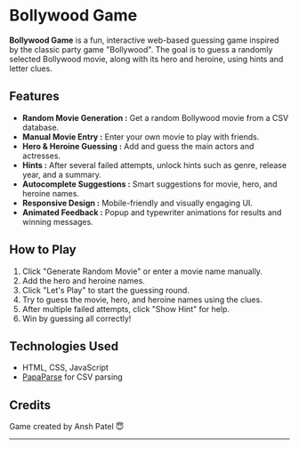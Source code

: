 # Bollywood Game

**Bollywood Game** is a fun, interactive web-based guessing game inspired by the classic party game "Bollywood". The goal is to guess a randomly selected Bollywood movie, along with its hero and heroine, using hints and letter clues.

## Features

- **Random Movie Generation :** Get a random Bollywood movie from a CSV database.
- **Manual Movie Entry :** Enter your own movie to play with friends.
- **Hero & Heroine Guessing :** Add and guess the main actors and actresses.
- **Hints :** After several failed attempts, unlock hints such as genre, release year, and a summary.
- **Autocomplete Suggestions :** Smart suggestions for movie, hero, and heroine names.
- **Responsive Design :** Mobile-friendly and visually engaging UI.
- **Animated Feedback :** Popup and typewriter animations for results and winning messages.

## How to Play

1. Click "Generate Random Movie" or enter a movie name manually.
2. Add the hero and heroine names.
3. Click "Let's Play" to start the guessing round.
4. Try to guess the movie, hero, and heroine names using the clues.
5. After multiple failed attempts, click "Show Hint" for help.
6. Win by guessing all correctly!

## Technologies Used

- HTML, CSS, JavaScript
- [PapaParse](https://www.papaparse.com/) for CSV parsing

## Credits

Game created by Ansh Patel 😇

---
